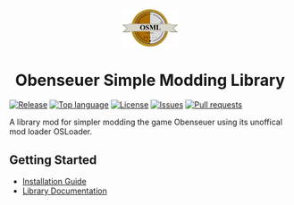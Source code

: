 <div align="center">
  <img src=".img/osml_logo.png" width="20%" height="auto">
</div>
<h1 align="center">Obenseuer Simple Modding Library</h1>

[![Release](https://img.shields.io/github/v/release/BoettcherDasOriginal/OSML_ObenseuerSimpleModdingLibrary)](https://github.com/BoettcherDasOriginal/OSML_ObenseuerSimpleModdingLibrary/releases/latest)
[![Top language](https://img.shields.io/github/languages/top/BoettcherDasOriginal/OSML_ObenseuerSimpleModdingLibrary)](https://github.com/BoettcherDasOriginal/OSML_ObenseuerSimpleModdingLibrary/search?l=C%23)
[![License](https://img.shields.io/github/license/BoettcherDasOriginal/OSML_ObenseuerSimpleModdingLibrary)](https://github.com/BoettcherDasOriginal/OSML_ObenseuerSimpleModdingLibrary/blob/main/LICENSE)
[![Issues](https://img.shields.io/github/issues/BoettcherDasOriginal/OSML_ObenseuerSimpleModdingLibrary)](https://github.com/BoettcherDasOriginal/OSML_ObenseuerSimpleModdingLibrary/issues)
[![Pull requests](https://img.shields.io/github/issues-pr/BoettcherDasOriginal/OSML_ObenseuerSimpleModdingLibrary)](https://github.com/BoettcherDasOriginal/OSML_ObenseuerSimpleModdingLibrary/pulls)


 A library mod for simpler modding the game Obenseuer using its unoffical mod loader OSLoader.

## Getting Started
- [Installation Guide]()
- [Library Documentation]()